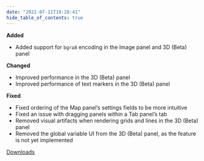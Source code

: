 ```yaml
---
date: "2022-07-11T19:28:41"
hide_table_of_contents: true
---
```

**Added**
- Added support for `bgra8` encoding in the Image panel and 3D (Beta) panel 

**Changed**
- Improved performance in the 3D (Beta) panel 
- Improved performance of text markers in the 3D (Beta) panel  

**Fixed**
- Fixed ordering of the Map panel’s settings fields to be more intuitive
- Fixed an issue with dragging panels within a Tab panel’s tab 
- Removed visual artifacts when rendering grids and lines in the 3D (Beta) panel 
- Removed the global variable UI from the 3D (Beta) panel, as the feature is not yet implemented 

[Downloads](https://github.com/foxglove/studio/releases/tag/v1.17.1)
